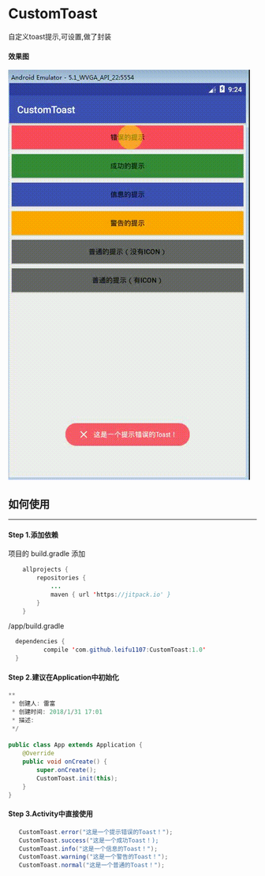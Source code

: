 # CustomToast
自定义toast提示,可设置,做了封装
#### 效果图
![](https://github.com/leifu1107/CustomToast/raw/master/screenshots/1.gif) 

## 如何使用
---------
#### Step 1.添加依赖
项目的 build.gradle 添加

```java
	allprojects {
		repositories {
			...
			maven { url 'https://jitpack.io' }
		}
	}
```
/app/build.gradle
  ```java
  	dependencies {
	        compile 'com.github.leifu1107:CustomToast:1.0'
	}

```
#### Step 2.建议在Application中初始化
```java
**
 * 创建人: 雷富
 * 创建时间: 2018/1/31 17:01
 * 描述:
 */

public class App extends Application {
    @Override
    public void onCreate() {
        super.onCreate();
        CustomToast.init(this);
    }
}
```
#### Step 3.Activity中直接使用
```java
   CustomToast.error("这是一个提示错误的Toast！");
   CustomToast.success("这是一个成功Toast！);
   CustomToast.info("这是一个信息的Toast！");
   CustomToast.warning("这是一个警告的Toast！");
   CustomToast.normal("这是一个普通的Toast！");
 ```
